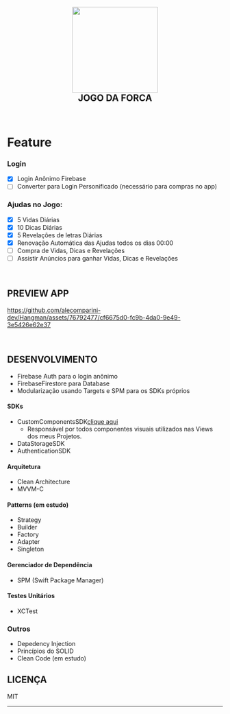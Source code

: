<h2 align="center">
  <br>
  <img src="https://github.com/alecomparini-dev/Hangman/assets/76792477/8e48cbff-5d0e-4830-8576-a36aa99f4c2e" width="200">
  <br>
  JOGO DA FORCA
  <br>
</h2>

<br>

# Feature
### Login
- [x] Login Anônimo Firebase
- [ ] Converter para Login Personificado (necessário para compras no app)

### Ajudas no Jogo:
- [x] 5 Vidas Diárias
- [x] 10 Dicas Diárias
- [x] 5 Revelações de letras Diárias
- [x] Renovação Automática das Ajudas todos os dias 00:00
- [ ] Compra de Vidas, Dicas e Revelações
- [ ] Assistir Anúncios para ganhar Vidas, Dicas e Revelações

<br>

## PREVIEW APP 
https://github.com/alecomparini-dev/Hangman/assets/76792477/cf6675d0-fc9b-4da0-9e49-3e5426e62e37

<br>

## DESENVOLVIMENTO
- Firebase Auth para o login anônimo
- FirebaseFirestore para Database
- Modularização usando Targets e SPM para os SDKs próprios

#### SDKs 
- CustomComponentsSDK[clique aqui](https://github.com/alecomparini-dev/CustomComponentsSDK)
  - Responsável por todos componentes visuais utilizados nas Views dos meus Projetos.
- DataStorageSDK
- AuthenticationSDK

#### Arquitetura
- Clean Architecture
- MVVM-C

#### Patterns (em estudo)
- Strategy
- Builder
- Factory
- Adapter
- Singleton

#### Gerenciador de Dependência
- SPM (Swift Package Manager)

#### Testes Unitários
- XCTest

### Outros
- Depedency Injection
- Princípios do SOLID
- Clean Code (em estudo)





## LICENÇA

MIT

---

